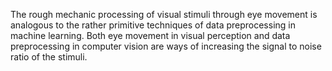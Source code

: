 ---
---

The rough mechanic processing of visual stimuli through eye movement is analogous to the rather primitive techniques of data preprocessing in machine learning. Both eye movement in visual perception and data preprocessing in computer vision are ways of increasing the signal to noise ratio of the stimuli.